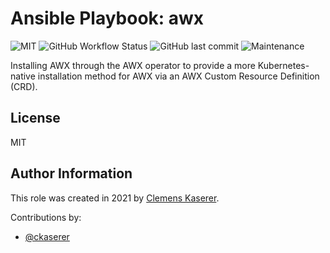 # Ansible Playbook: awx

![MIT](https://img.shields.io/badge/license-MIT-brightgreen.svg?style=flat-square)
![GitHub Workflow Status](https://img.shields.io/github/workflow/status/racqspace/playbook-awx/Main?style=flat-square)
![GitHub last commit](https://img.shields.io/github/last-commit/racqspace/playbook-awx?style=flat-square)
![Maintenance](https://img.shields.io/maintenance/yes/2022?style=flat-square)

Installing AWX through the AWX operator to provide a more Kubernetes-native installation method for AWX via an AWX Custom Resource Definition (CRD).

## License

MIT

## Author Information

This role was created in 2021 by [Clemens Kaserer](https://www.ckaserer.dev/).

Contributions by:

- [@ckaserer](https://github.com/ckaserer)
